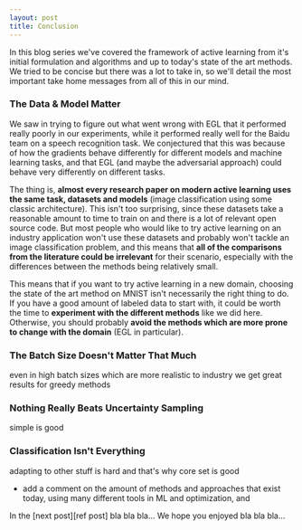 ```yaml
---
layout: post
title: Conclusion
---
```


In this blog series we've covered the framework of active learning from it's initial formulation and algorithms and up to today's state of the art methods. We tried to be concise but there was a lot to take in, so we'll detail the most important take home messages from all of this in our mind.

### The Data & Model Matter
We saw in trying to figure out what went wrong with EGL that it performed really poorly in our experiments, while it performed really well for the Baidu team on a speech recognition task. We conjectured that this was because of how the gradients behave differently for different models and machine learning tasks, and that EGL (and maybe the adversarial approach) could behave very differently on different tasks.

The thing is, **almost every research paper on modern active learning uses the same task, datasets and models** (image classification using some classic architecture). This isn't too surprising, since these datasets take a reasonable amount to time to train on and there is a lot of relevant open source code. But most people who would like to try active learning on an industry application won't use these datasets and probably won't tackle an image classification problem, and this means that **all of the comparisons from the literature could be irrelevant** for their scenario, especially with the differences between the methods being relatively small.

This means that if you want to try active learning in a new domain, choosing the state of the art method on MNIST isn't necessarily the right thing to do. If you have a good amount of labeled data to start with, it could be worth the time to **experiment with the different methods** like we did here. Otherwise, you should probably **avoid the methods which are more prone to change with the domain** (EGL in particular).

### The Batch Size Doesn't Matter That Much
even in high batch sizes which are more realistic to industry we get great results for greedy methods

### Nothing Really Beats Uncertainty Sampling
simple is good

### Classification Isn't Everything
adapting to other stuff is hard and that's why core set is good



- add a comment on the amount of methods and approaches that exist today, using many different tools in ML and optimization, and 

In the [next post][ref post] bla bla bla...
We hope you enjoyed bla bla bla...
